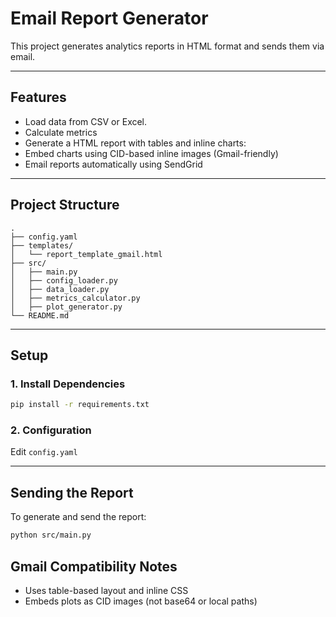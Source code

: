 # Email Report Generator

This project generates analytics reports in HTML format and sends them via email.

---

## Features

- Load data from CSV or Excel.
- Calculate metrics
- Generate a HTML report with tables and inline charts:
- Embed charts using CID-based inline images (Gmail-friendly)
- Email reports automatically using SendGrid

---

## Project Structure

```
.
├── config.yaml
├── templates/
│   └── report_template_gmail.html
├── src/
│   ├── main.py
│   ├── config_loader.py
│   ├── data_loader.py
│   ├── metrics_calculator.py
│   ├── plot_generator.py
└── README.md
```

---

## Setup

### 1. Install Dependencies
```bash
pip install -r requirements.txt
```

### 2. Configuration
Edit `config.yaml`

---

## Sending the Report
To generate and send the report:
```bash
python src/main.py
```

## Gmail Compatibility Notes
- Uses table-based layout and inline CSS
- Embeds plots as CID images (not base64 or local paths)
